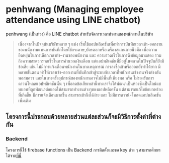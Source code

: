 # penhwang (Managing employee attendance using LINE chatbot)
penhwang (เป็นห่วง) คือ LINE chatbot สำหรับจัดการเวลาทำงานของพนักงานในบริษัท 
> เนื่องจากในปัจจุบันบริษัทหลาย ๆ แห่ง 
เริ่มใช้แอปพลิเคชันเพื่อทําการบันทึกเวลาเข้า-ออกงานของพนักงานแทนการบันทึกโดยใช้กระดาษ,บัตรตอกหรือเครื่องสแกนลายนิ้วมือ 
เพื่อความยืดหยุ่นในการเลือกเวลาทํา-งานของพนักงาน และ ความรวดเร็วในการดึงข้อมูลมาแสดง รวมถึงความสะดวกรวดเร็วในการคํานวณเงินเดือน 
แต่แอปพลิเคชันที่มีอยู่ในตลาดในปัจจุบันก็ยังมีข้อเสีย เช่น ไม่มีการแจ้งเตือนพนักงานในบางเหตุการณ์ 
การลงชื่อเข้าหรือออกยังทําได้ยาก มีหลายขั้นตอน ทําให้เวลาเข้า-ออกงานที่บันทึกเข้าสู่ระบบกับเวลาที่พนักงานเข้างานจริงต่างกันพอสมควร 
และในบางครั้งอุปกรณ์ของพนักงานอาจไม่มีพื้นที่เพียงพอ หรือ ไม่รองรับการดาวน์โหลดแอปพลิเคชันนั้น ๆ 
เพื่อลดข้อเสียเหล่านี้ทางเราจึงได้พัฒนาเป็นห่วงซึ่งเป็นไลน์แชทบอทที่ถูกพัฒนาต่อยอดให้สามารถทํางานต่างๆของแอปพลิเคชัน 
แต่สามารถแก้ไขข้อบกพร่องที่เกิดขึ้น มีการแจ้งเตือนมากขึ้น สามารถเข้าถึงได้ง่าย และ ไม่มีการดาวน์-โหลดแอปพลิเคชันเพิ่มเติม

## โครงการนี้ประกอบด้วยหลายส่วนแต่ละส่วนก็จะมีวิธีการตั้งค่าที่ต่างกัน
### Backend
โครงการนี้ใช้ firebase functions เป็น Backend การติดตั้งและขอ key ต่าง ๆ สามารถศึกษาได้จาก[ที่นี่](https://medium.com/firebasethailand/%E0%B8%A3%E0%B8%B9%E0%B9%89%E0%B8%88%E0%B8%B1%E0%B8%81-cloud-functions-for-firebase-%E0%B8%95%E0%B8%B1%E0%B9%89%E0%B8%87%E0%B9%81%E0%B8%95%E0%B9%88-zero-%E0%B8%88%E0%B8%99%E0%B9%80%E0%B8%9B%E0%B9%87%E0%B8%99-hero-1c94acbb55af)
